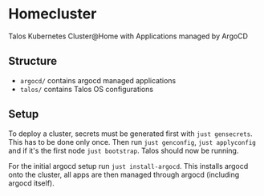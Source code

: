 # Homecluster

Talos Kubernetes Cluster@Home with Applications managed by ArgoCD

## Structure
- `argocd/` contains argocd managed applications
- `talos/` contains Talos OS configurations

## Setup

To deploy a cluster, secrets must be generated first with `just gensecrets`. This has to be done only once.
Then run `just genconfig`, `just applyconfig` and if it's the first node `just bootstrap`. Talos should now be running.

For the initial argocd setup run `just install-argocd`. This installs argocd onto the cluster, all apps are then managed through argocd (including argocd itself).
